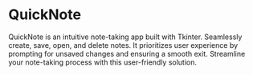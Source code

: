 # QuickNote
QuickNote is an intuitive note-taking app built with Tkinter. Seamlessly create, save, open, and delete notes. It prioritizes user experience by prompting for unsaved changes and ensuring a smooth exit. Streamline your note-taking process with this user-friendly solution.
